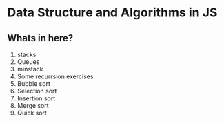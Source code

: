 # Data Structure and Algorithms in JS

## Whats in here?  

1. stacks
2. Queues
3. minstack
4. Some recurrsion exercises
5. Bubble sort
6. Selection sort
7. Insertion sort
8. Merge sort
9. Quick sort
